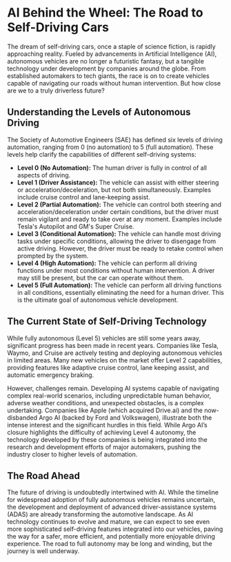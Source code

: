 # AI Behind the Wheel: The Road to Self-Driving Cars

The dream of self-driving cars, once a staple of science fiction, is rapidly approaching reality.  Fueled by advancements in Artificial Intelligence (AI), autonomous vehicles are no longer a futuristic fantasy, but a tangible technology under development by companies around the globe.  From established automakers to tech giants, the race is on to create vehicles capable of navigating our roads without human intervention.  But how close are we to a truly driverless future?

## Understanding the Levels of Autonomous Driving

The Society of Automotive Engineers (SAE) has defined six levels of driving automation, ranging from 0 (no automation) to 5 (full automation).  These levels help clarify the capabilities of different self-driving systems:

* **Level 0 (No Automation):** The human driver is fully in control of all aspects of driving.
* **Level 1 (Driver Assistance):**  The vehicle can assist with either steering or acceleration/deceleration, but not both simultaneously. Examples include cruise control and lane-keeping assist.
* **Level 2 (Partial Automation):** The vehicle can control both steering and acceleration/deceleration under certain conditions, but the driver must remain vigilant and ready to take over at any moment.  Examples include Tesla's Autopilot and GM's Super Cruise.
* **Level 3 (Conditional Automation):**  The vehicle can handle most driving tasks under specific conditions, allowing the driver to disengage from active driving. However, the driver must be ready to retake control when prompted by the system.
* **Level 4 (High Automation):** The vehicle can perform all driving functions under most conditions without human intervention. A driver may still be present, but the car can operate without them.
* **Level 5 (Full Automation):**  The vehicle can perform all driving functions in all conditions, essentially eliminating the need for a human driver.  This is the ultimate goal of autonomous vehicle development.


## The Current State of Self-Driving Technology

While fully autonomous (Level 5) vehicles are still some years away, significant progress has been made in recent years.  Companies like Tesla, Waymo, and Cruise are actively testing and deploying autonomous vehicles in limited areas.  Many new vehicles on the market offer Level 2 capabilities, providing features like adaptive cruise control, lane keeping assist, and automatic emergency braking.  

However, challenges remain.  Developing AI systems capable of navigating complex real-world scenarios, including unpredictable human behavior, adverse weather conditions, and unexpected obstacles, is a complex undertaking.  Companies like Apple (which acquired Drive.ai) and the now-disbanded Argo AI (backed by Ford and Volkswagen), illustrate both the intense interest and the significant hurdles in this field.  While Argo AI’s closure highlights the difficulty of achieving Level 4 autonomy, the technology developed by these companies is being integrated into the research and development efforts of major automakers, pushing the industry closer to higher levels of automation.


## The Road Ahead

The future of driving is undoubtedly intertwined with AI. While the timeline for widespread adoption of fully autonomous vehicles remains uncertain, the development and deployment of advanced driver-assistance systems (ADAS) are already transforming the automotive landscape. As AI technology continues to evolve and mature, we can expect to see even more sophisticated self-driving features integrated into our vehicles, paving the way for a safer, more efficient, and potentially more enjoyable driving experience.  The road to full autonomy may be long and winding, but the journey is well underway.